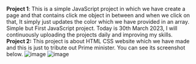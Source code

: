 <b>Project 1</b>: This is a simple JavaScript project in which we have create a page and that contains click me object in between and when we click on that, It simply just updates the color which we have provided in an array. Simple but First JavaScript project.
Today is 30th March 2023, I will continuously uploading the projects daily and improving my skills. <br>
<b>Project 2:</b> This project is about HTML CSS website which we have made and this is just to tribute out Prime minister. You can see its screenshot below.
![image](https://github.com/Devanshu254/HTML-CSS-JavaScript-Projects/assets/99939860/f5a73f95-42af-4f66-9434-da88cec1e56b)
![image](https://github.com/Devanshu254/HTML-CSS-JavaScript-Projects/assets/99939860/47af650d-6008-4234-9e65-fa9601da054e)

